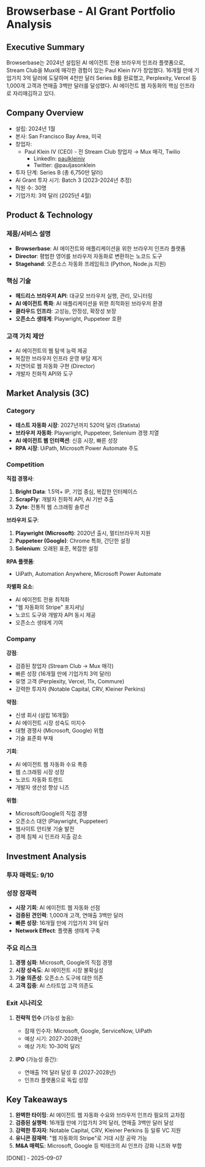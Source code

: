# Browserbase - AI Grant Portfolio Analysis

## Executive Summary
Browserbase는 2024년 설립된 AI 에이전트 전용 브라우저 인프라 플랫폼으로, Stream Club을 Mux에 매각한 경험이 있는 Paul Klein IV가 창업했다. 16개월 만에 기업가치 3억 달러에 도달하며 4천만 달러 Series B를 완료했고, Perplexity, Vercel 등 1,000개 고객과 연매출 3백만 달러를 달성했다. AI 에이전트 웹 자동화의 핵심 인프라로 자리매김하고 있다.

## Company Overview
- 설립: 2024년 1월
- 본사: San Francisco Bay Area, 미국
- 창업자:
  - Paul Klein IV (CEO) - 전 Stream Club 창업자 → Mux 매각, Twilio
    - LinkedIn: [paulkleiniv](https://www.linkedin.com/in/paulkleiniv/)
    - Twitter: @pauljasonklein
- 투자 단계: Series B (총 6,750만 달러)
- AI Grant 투자 시기: Batch 3 (2023-2024년 추정)
- 직원 수: 30명
- 기업가치: 3억 달러 (2025년 4월)

## Product & Technology
### 제품/서비스 설명
- **Browserbase**: AI 에이전트와 애플리케이션을 위한 브라우저 인프라 플랫폼
- **Director**: 평범한 영어를 브라우저 자동화로 변환하는 노코드 도구
- **Stagehand**: 오픈소스 자동화 프레임워크 (Python, Node.js 지원)

### 핵심 기술
- **헤드리스 브라우저 API**: 대규모 브라우저 실행, 관리, 모니터링
- **AI 에이전트 특화**: AI 애플리케이션을 위한 최적화된 브라우저 환경
- **클라우드 인프라**: 고성능, 안정성, 확장성 보장
- **오픈소스 생태계**: Playwright, Puppeteer 호환

### 고객 가치 제안
- AI 에이전트의 웹 탐색 능력 제공
- 복잡한 브라우저 인프라 운영 부담 제거
- 자연어로 웹 자동화 구현 (Director)
- 개발자 친화적 API와 도구

## Market Analysis (3C)
### Category
- **테스트 자동화 시장**: 2027년까지 520억 달러 (Statista)
- **브라우저 자동화**: Playwright, Puppeteer, Selenium 경쟁 치열
- **AI 에이전트 웹 인터랙션**: 신흥 시장, 빠른 성장
- **RPA 시장**: UiPath, Microsoft Power Automate 주도

### Competition
**직접 경쟁사**:
1. **Bright Data**: 1.5억+ IP, 기업 중심, 복잡한 인터페이스
2. **ScrapFly**: 개발자 친화적 API, AI 기반 추출
3. **Zyte**: 전통적 웹 스크래핑 솔루션

**브라우저 도구**:
1. **Playwright (Microsoft)**: 2020년 출시, 멀티브라우저 지원
2. **Puppeteer (Google)**: Chrome 특화, 간단한 설정
3. **Selenium**: 오래된 표준, 복잡한 설정

**RPA 플랫폼**:
- UiPath, Automation Anywhere, Microsoft Power Automate

**차별화 요소**:
- AI 에이전트 전용 최적화
- "웹 자동화의 Stripe" 포지셔닝
- 노코드 도구와 개발자 API 동시 제공
- 오픈소스 생태계 기여

### Company
**강점**:
- 검증된 창업자 (Stream Club → Mux 매각)
- 빠른 성장 (16개월 만에 기업가치 3억 달러)
- 유명 고객 (Perplexity, Vercel, 11x, Commure)
- 강력한 투자자 (Notable Capital, CRV, Kleiner Perkins)

**약점**:
- 신생 회사 (설립 16개월)
- AI 에이전트 시장 성숙도 미지수
- 대형 경쟁사 (Microsoft, Google) 위협
- 기술 표준화 부재

**기회**:
- AI 에이전트 웹 자동화 수요 폭증
- 웹 스크래핑 시장 성장
- 노코드 자동화 트렌드
- 개발자 생산성 향상 니즈

**위협**:
- Microsoft/Google의 직접 경쟁
- 오픈소스 대안 (Playwright, Puppeteer)
- 웹사이트 안티봇 기술 발전
- 경제 침체 시 인프라 지출 감소

## Investment Analysis
### 투자 매력도: 9/10

### 성장 잠재력
- **시장 기회**: AI 에이전트 웹 자동화 선점
- **검증된 견인력**: 1,000개 고객, 연매출 3백만 달러
- **빠른 성장**: 16개월 만에 기업가치 3억 달러
- **Network Effect**: 플랫폼 생태계 구축

### 주요 리스크
1. **경쟁 심화**: Microsoft, Google의 직접 경쟁
2. **시장 성숙도**: AI 에이전트 시장 불확실성
3. **기술 의존성**: 오픈소스 도구에 대한 의존
4. **고객 집중**: AI 스타트업 고객 의존도

### Exit 시나리오
1. **전략적 인수** (가능성 높음):
   - 잠재 인수자: Microsoft, Google, ServiceNow, UiPath
   - 예상 시기: 2027-2028년
   - 예상 가치: 10-30억 달러

2. **IPO** (가능성 중간):
   - 연매출 1억 달러 달성 후 (2027-2028년)
   - 인프라 플랫폼으로 독립 성장

## Key Takeaways
1. **완벽한 타이밍**: AI 에이전트 웹 자동화 수요와 브라우저 인프라 필요의 교차점
2. **검증된 실행력**: 16개월 만에 기업가치 3억 달러, 연매출 3백만 달러 달성
3. **강력한 투자자**: Notable Capital, CRV, Kleiner Perkins 등 일류 VC 지원
4. **유니콘 잠재력**: "웹 자동화의 Stripe"로 거대 시장 공략 가능
5. **M&A 매력도**: Microsoft, Google 등 빅테크의 AI 인프라 강화 니즈와 부합

[DONE] - 2025-09-07
